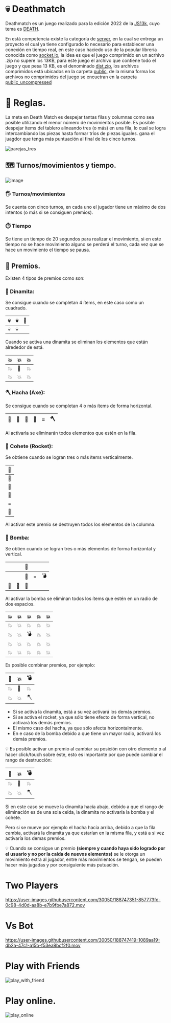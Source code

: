 # 💀 Deathmatch


Deathmatch es un juego realizado para la edición 2022 de la [JS13k](https://js13kgames.com/), cuyo tema es [DEATH](https://medium.com/js13kgames/js13kgames-2022-has-started-73a7bd31721b).

En está competencia existe la categoría de [server](https://github.com/js13kGames/js13kserver), en la cual se entrega un proyecto el cual ya tiene configurado lo necesario para establecer una conexión en tiempo real, en este caso haciedo uso de la popular librería conocida como [socket.io](https://socket.io/), 
la idea es que el juego comprimido en un acrhivo .zip no supere los 13KB, para este juego el archivo que contiene todo el juego y que pesa 13 KB, es el denominado [dist.zip](https://github.com/Jorger/deathmatch-online/blob/main/dist.zip), los archivos comprimidos está ubicados en la carpeta [public](https://github.com/Jorger/deathmatch-online/tree/main/public), 
de la misma forma los archivos no comprimidos del juego se encuetran en la carpeta [public_uncompressed](https://github.com/Jorger/deathmatch-online/tree/main/public_uncompressed)

# 📖 Reglas.

La meta en Death Match es despejar tantas filas y columnas como sea posible utilizando el menor número de movimientos posible. Es posible despejar ítems  del tablero alineando tres (o más) en una fila, lo cual se logra intercambiando las piezas hasta formar tríos de piezas iguales. gana el juagdor que tenga más puntuación al final de los cinco turnos.

![parejas_tres](https://user-images.githubusercontent.com/30050/188906867-358ba85b-22e3-4511-85a0-ea5e2129cd24.gif)

## 🗺️ Turnos/movimientos y tiempo.

![image](https://user-images.githubusercontent.com/30050/188908330-c3a933b3-5c51-4299-91b1-0b29d322a846.png)

### 🖐️ Turnos/movimientos

Se cuenta con cinco turnos, en cada uno el jugador tiene un máximo de dos intentos (o más si se consiguen premios).

### ⏱️ Tiempo

Se tiene un tiempo de 20 segundos para realizar el movimiento, si en este tiempo no se hace movimiento alguno se perderá el turno, cada vez que se hace un movimiento el tiempo se pausa.

## 🏅 Premios.

Existen 4 tipos de premios como son:

### 🧨 Dinamita:

Se consigue cuando se completan 4 ítems, en este caso como un cuadrado.

| 💀 | 💀 | 🧨 |
|:---:|:---:|:---:|
| 💀 | 💀 |    |


Cuando se activa una dinamita se eliminan los elementos que están alrededor de está.

| 💥 | 💥 | 💥 |
|----|----|----|
| 💥 | 🧨 | 💥 |
| 💥 | 💥 | 💥 |


    
### 🪓 Hacha (Axe):

Se consigue cuando se completan 4 o más ítems de forma horizontal.


| 🎃 | 🎃 | 🎃 | 🎃 | = |  🪓 |
|----|----|----|----|---|-----|


Al activarla se eliminarán todos elementos que estén en la fila.

### 🚀 Cohete (Rocket):

Se obtiene cuando se logran tres o más ítems verticalmente.


| 👹 |
|----|
| 👹 |
| 👹 |
| 👹 |
| =  |
| 🚀 |

Al activar este premio se destruyen todos los elementos de la columna.

### 🚀 Bomba:

Se obtien cuando se logran tres o más elementos de forma horizontal y vertical.

|    |    | 🧠 |   |    |
|----|----|----|---|----|
|    |    | 🧠 | = | 💣 |
| 🧠 | 🧠 | 🧠 |   |    |

Al activar la bomba se eliminan todos los ítems que estén en un radio de dos espacios.

| 💥 | 💥 | 💥 | 💥 | 💥 |
|----|----|----|----|----|
| 💥 | 💥 | 💥 | 💥 | 💥 |
| 💥 | 💥 | 💣 | 💥 | 💥 |
| 💥 | 💥 | 💥 | 💥 | 💥 |
| 💥 | 💥 | 💥 | 💥 | 💥 |


Es posible combinar premios, por ejemplo:

| 🚀 | 💥 | 💣 |
|----|----|----|
| 💥 | 🧨 | 💥 |
| 💥 | 💥 | 🪓 |

* Si se activa la dinamita, está a su vez activará los demás premios.
* Si se activa el rocket, ya que sólo tiene efecto de forma vertical, no activará los demás premios.
* El mismo caso del hacha, ya que sólo afecta horizontalmente.
* En e caso de la bomba debido a que tiene un mayor radio, activará los demás premios.

💡 Es posible activar un premio al cambiar su posición con otro elemento o al hacer click/touch sobre éste, esto es importante por que puede cambiar el rango de destrucción:

| 🚀 | 💥 | 💣 |
|----|----|----|
| 💥 | 🧨 | 💥 |
| 💥 | 💥 | 🪓 |


Si en este caso se mueve la dinamita hacía abajo, debido a que el rango de eliminación es de una sola celda, la dinamita no activaría la bomba y el cohete.

Pero si se mueve por ejemplo el hacha hacía arriba, debido a que la fila cambia, activará la dinamita ya que estarían en la misma fila, y está a si vez activaría los demas premios.

💡 Cuando se consigue un premio **(siempre y cuando haya sido logrado por el usuario y no por la caída de nuevos elementos)** se le otorga un movimiento extra al jugador, entre más movimientos se tengan, se pueden hacer más jugadas y por consiguiente más putuación.



# Two Players
https://user-images.githubusercontent.com/30050/188747351-857773fd-0c98-4d0d-aa8b-e7b9fbe7a872.mov

# Vs Bot

https://user-images.githubusercontent.com/30050/188747419-1089aa19-db2a-47c1-a15b-f53ea8bcf2f0.mov

# Play with Friends

![play_with_friend](https://user-images.githubusercontent.com/30050/188748338-91afd751-9e4b-4e83-8e16-5e3828a2b04f.gif)


# Play online.


![play_online](https://user-images.githubusercontent.com/30050/188748377-29b58544-f855-47fc-b239-9013f36ceb4b.gif)
